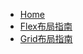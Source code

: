 <!-- docs/_sidebar.md -->

* [Home](/)
* [Flex布局指南](document/flex.md "Flex布局指南")
* [Grid布局指南](document/grid.md "Grid布局指南")